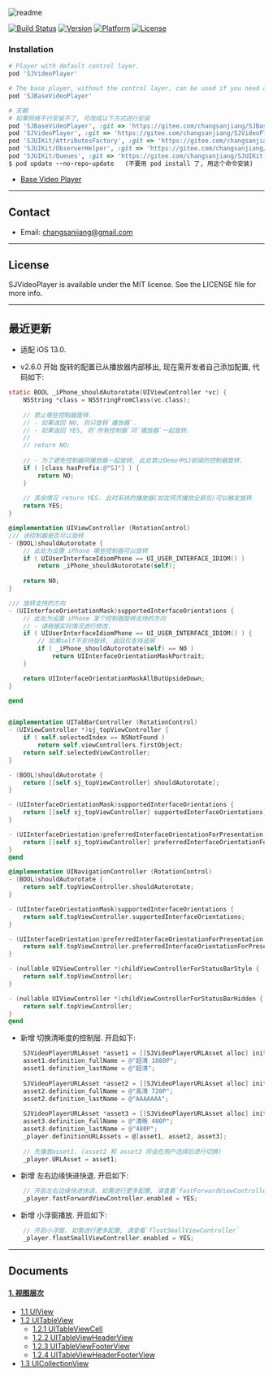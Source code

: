 ![readme](https://user-images.githubusercontent.com/37614260/43947531-922a0712-9cb2-11e8-8f8d-4823a21308d3.png)

[![Build Status](https://travis-ci.org/changsanjiang/SJVideoPlayer.svg?branch=master)](https://travis-ci.org/changsanjiang/SJVideoPlayer)
[![Version](https://img.shields.io/cocoapods/v/SJVideoPlayer.svg?style=flat)](https://cocoapods.org/pods/SJVideoPlayer)
[![Platform](https://img.shields.io/badge/platform-iOS-blue.svg)](https://github.com/changsanjiang)
[![License](https://img.shields.io/github/license/changsanjiang/SJVideoPlayer.svg)](https://github.com/changsanjiang/SJVideoPlayer/blob/master/LICENSE.md)

### Installation
```ruby
# Player with default control layer.
pod 'SJVideoPlayer'

# The base player, without the control layer, can be used if you need a custom control layer.
pod 'SJBaseVideoPlayer'

# 天朝
# 如果网络不行安装不了, 可改成以下方式进行安装
pod 'SJBaseVideoPlayer', :git => 'https://gitee.com/changsanjiang/SJBaseVideoPlayer.git'
pod 'SJVideoPlayer', :git => 'https://gitee.com/changsanjiang/SJVideoPlayer.git'
pod 'SJUIKit/AttributesFactory', :git => 'https://gitee.com/changsanjiang/SJUIKit.git'
pod 'SJUIKit/ObserverHelper', :git => 'https://gitee.com/changsanjiang/SJUIKit.git'
pod 'SJUIKit/Queues', :git => 'https://gitee.com/changsanjiang/SJUIKit.git'
$ pod update --no-repo-update   (不要用 pod install 了, 用这个命令安装)
```
- [Base Video Player](https://github.com/changsanjiang/SJBaseVideoPlayer)

___

## Contact
* Email: changsanjiang@gmail.com 
___

## License
SJVideoPlayer is available under the MIT license. See the LICENSE file for more info.

___

## 最近更新

* 适配 iOS 13.0.

* v2.6.0 开始 旋转的配置已从播放器内部移出, 现在需开发者自己添加配置, 代码如下: 
```Objective-C
static BOOL _iPhone_shouldAutorotate(UIViewController *vc) {
    NSString *class = NSStringFromClass(vc.class);
    
    // 禁止哪些控制器旋转.
    // - 如果返回 NO, 则只旋转`播放器`.  
    // - 如果返回 YES, 则`所有控制器`同`播放器`一起旋转.
    //
    // return NO;
    
    // - 为了避免控制器同播放器一起旋转, 此处禁止Demo中SJ前缀的控制器旋转.
    if ( [class hasPrefix:@"SJ"] ) {
        return NO;
    }
    
    // 其余情况 return YES. 此时系统的播放器(如在网页播放全屏后)可以触发旋转.  
    return YES;
}

@implementation UIViewController (RotationControl)
/// 该控制器是否可以旋转
- (BOOL)shouldAutorotate {
    // 此处为设置 iPhone 哪些控制器可以旋转
    if ( UIUserInterfaceIdiomPhone == UI_USER_INTERFACE_IDIOM() )
        return _iPhone_shouldAutorotate(self);
    
    return NO;
}

/// 旋转支持的方向
- (UIInterfaceOrientationMask)supportedInterfaceOrientations {
    // 此处为设置 iPhone 某个控制器旋转支持的方向
    // - 请根据实际情况进行修改.
    if ( UIUserInterfaceIdiomPhone == UI_USER_INTERFACE_IDIOM() ) {
        // 如果self不支持旋转, 返回仅支持竖屏
        if ( _iPhone_shouldAutorotate(self) == NO )
            return UIInterfaceOrientationMaskPortrait;
    }

    return UIInterfaceOrientationMaskAllButUpsideDown;
}

@end


@implementation UITabBarController (RotationControl)
- (UIViewController *)sj_topViewController {
    if ( self.selectedIndex == NSNotFound )
        return self.viewControllers.firstObject;
    return self.selectedViewController;
}

- (BOOL)shouldAutorotate {
    return [[self sj_topViewController] shouldAutorotate];
}

- (UIInterfaceOrientationMask)supportedInterfaceOrientations {
    return [[self sj_topViewController] supportedInterfaceOrientations];
}

- (UIInterfaceOrientation)preferredInterfaceOrientationForPresentation {
    return [[self sj_topViewController] preferredInterfaceOrientationForPresentation];
}
@end

@implementation UINavigationController (RotationControl)
- (BOOL)shouldAutorotate {
    return self.topViewController.shouldAutorotate;
}

- (UIInterfaceOrientationMask)supportedInterfaceOrientations {
    return self.topViewController.supportedInterfaceOrientations;
}

- (UIInterfaceOrientation)preferredInterfaceOrientationForPresentation {
    return self.topViewController.preferredInterfaceOrientationForPresentation;
}

- (nullable UIViewController *)childViewControllerForStatusBarStyle {
    return self.topViewController;
}

- (nullable UIViewController *)childViewControllerForStatusBarHidden {
    return self.topViewController;
}
@end
```

* 新增 切换清晰度的控制层. 开启如下:
```Objective-C
    SJVideoPlayerURLAsset *asset1 = [[SJVideoPlayerURLAsset alloc] initWithURL:VideoURL_Level4];
    asset1.definition_fullName = @"超清 1080P";
    asset1.definition_lastName = @"超清";
    
    SJVideoPlayerURLAsset *asset2 = [[SJVideoPlayerURLAsset alloc] initWithURL:VideoURL_Level3];
    asset2.definition_fullName = @"高清 720P";
    asset2.definition_lastName = @"AAAAAAA";
    
    SJVideoPlayerURLAsset *asset3 = [[SJVideoPlayerURLAsset alloc] initWithURL:VideoURL_Level2];
    asset3.definition_fullName = @"清晰 480P";
    asset3.definition_lastName = @"480P";
    _player.definitionURLAssets = @[asset1, asset2, asset3];
    
    // 先播放asset1. (asset2 和 asset3 将会在用户选择后进行切换)
    _player.URLAsset = asset1;
```

* 新增 左右边缘快进快退. 开启如下:
```Objective-C
    // 开启左右边缘快进快退. 如需进行更多配置, 请查看`fastForwardViewController`
    _player.fastForwardViewController.enabled = YES;
```

* 新增 小浮窗播放. 开启如下:
```Objective-C
    // 开启小浮窗. 如需进行更多配置, 请查看`floatSmallViewController`
    _player.floatSmallViewController.enabled = YES;
```

___

## Documents

#### [1. 视图层次](#1)

* [1.1 UIView](#1.1)
* [1.2 UITableView](#1.2)
    * [1.2.1 UITableViewCell](#1.2.1)
    * [1.2.2 UITableViewHeaderView](#1.2.2)
    * [1.2.3 UITableViewFooterView](#1.2.3)
    * [1.2.4 UITableViewHeaderFooterView](#1.2.4)    
* [1.3 UICollectionView](#1.3)

